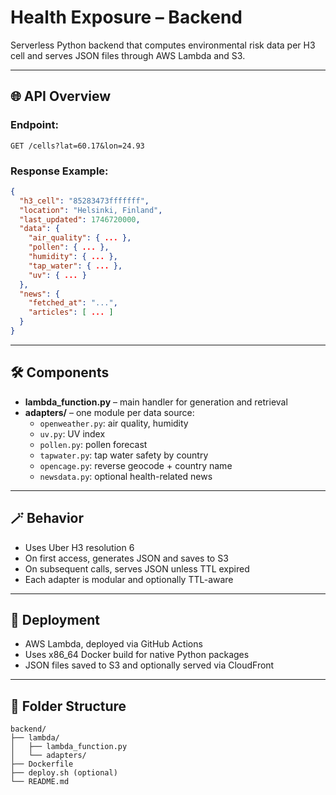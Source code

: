 # Health Exposure – Backend

Serverless Python backend that computes environmental risk data per H3 cell and serves JSON files through AWS Lambda and S3.

---

## 🌐 API Overview

### Endpoint:
```
GET /cells?lat=60.17&lon=24.93
```

### Response Example:
```json
{
  "h3_cell": "85283473fffffff",
  "location": "Helsinki, Finland",
  "last_updated": 1746720000,
  "data": {
    "air_quality": { ... },
    "pollen": { ... },
    "humidity": { ... },
    "tap_water": { ... },
    "uv": { ... }
  },
  "news": {
    "fetched_at": "...",
    "articles": [ ... ]
  }
}
```

---

## 🛠 Components

- **lambda_function.py** – main handler for generation and retrieval
- **adapters/** – one module per data source:
  - `openweather.py`: air quality, humidity
  - `uv.py`: UV index
  - `pollen.py`: pollen forecast
  - `tapwater.py`: tap water safety by country
  - `opencage.py`: reverse geocode + country name
  - `newsdata.py`: optional health-related news

---

## 🪄 Behavior

- Uses Uber H3 resolution 6
- On first access, generates JSON and saves to S3
- On subsequent calls, serves JSON unless TTL expired
- Each adapter is modular and optionally TTL-aware

---

## 🔄 Deployment

- AWS Lambda, deployed via GitHub Actions
- Uses x86_64 Docker build for native Python packages
- JSON files saved to S3 and optionally served via CloudFront

---

## 📁 Folder Structure

```
backend/
├── lambda/
│   ├── lambda_function.py
│   └── adapters/
├── Dockerfile
├── deploy.sh (optional)
└── README.md
```